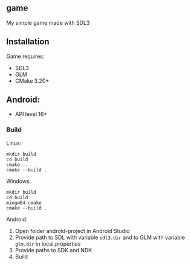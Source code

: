 ## game

My simple game made with SDL3

## Installation

Game requires:

- SDL3
- GLM
- CMake 3.20+

## Android:

- API level 16+

### Build

Linux:

```
mkdir build
cd build
cmake ..
cmake --build .
```

Windows:

```
mkdir build
cd build
mingw64-cmake
cmake --build .
```

Android:

1) Open folder android-project in Android Studio
2) Provide path to SDL with variable `sdl3.dir` and to GLM with variable `glm.dir` in local.properties
3) Provide paths to SDK and NDK
4) Build
